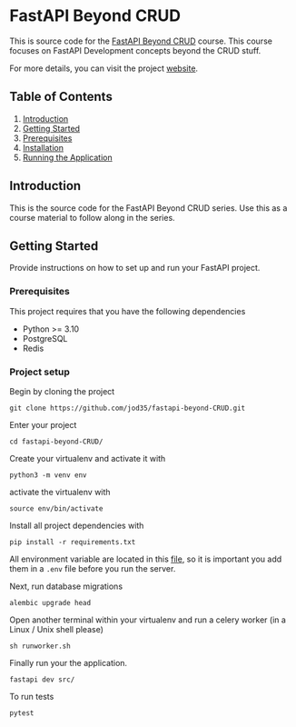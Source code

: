 # FastAPI Beyond CRUD 
This is source code for the [FastAPI Beyond CRUD](https://youtube.com/playlist?list=PLEt8Tae2spYnHy378vMlPH--87cfeh33P&si=rl-08ktaRjcm2aIQ) course. This course focuses on FastAPI Development concepts beyond the CRUD stuff.

For more details, you can visit the project [website](https://jod35jon.github.io/fastapi-website/site/).

## Table of Contents

1. [Introduction](#introduction)
2. [Getting Started](#getting-started)
3. [Prerequisites](#prerequisites)
4. [Installation](#installation)
5. [Running the Application](#running-the-application)



## Introduction
This is the source code for the FastAPI Beyond CRUD series. Use this as a course material to follow along in the series.

## Getting Started
Provide instructions on how to set up and run your FastAPI project.

### Prerequisites
This project requires that you have the following dependencies

- Python >= 3.10
- PostgreSQL
- Redis


### Project setup
Begin by cloning the project
```console
git clone https://github.com/jod35/fastapi-beyond-CRUD.git
```
Enter your project
```console
cd fastapi-beyond-CRUD/
```

Create your virtualenv and activate it with
```console
python3 -m venv env 
```
activate the virtualenv with
```console
source env/bin/activate
```
Install all project dependencies with

```console
pip install -r requirements.txt
```

All environment variable are located in this [file](./.env.example
), so it is important you add them in a `.env` file before you run the server.


Next, run database migrations
```console
alembic upgrade head
```

Open another terminal within your virtualenv and run a celery worker (in a Linux / Unix shell please)  
```console
sh runworker.sh
```

Finally run your the application.

```console
fastapi dev src/
```

To run tests
```console
pytest
```

